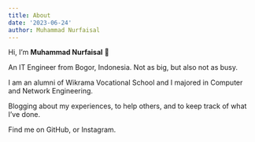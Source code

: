 ```yaml
---
title: About
date: '2023-06-24'
author: Muhammad Nurfaisal
---
```


Hi, I’m **Muhammad Nurfaisal** 👋

An IT Engineer from Bogor, Indonesia. Not as big, but also not as busy. 

I am an alumni of Wikrama Vocational School and I majored in Computer and Network Engineering. 

Blogging about my experiences, to help others, and to keep track of what I’ve done.

Find me on GitHub, or Instagram.
